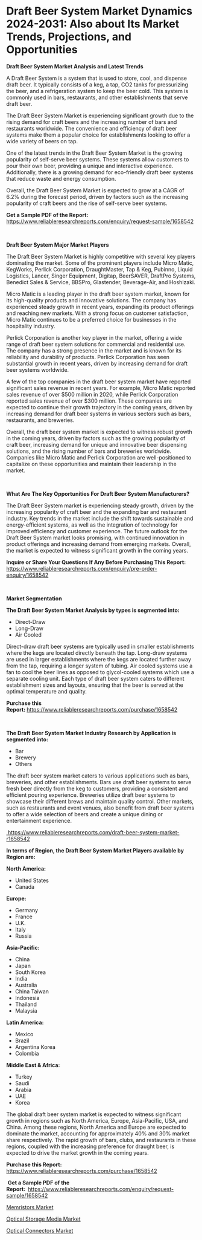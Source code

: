 <p><h1>Draft Beer System Market Dynamics 2024-2031: Also about Its Market Trends, Projections, and Opportunities</h1></p><p><strong>Draft Beer System Market Analysis and Latest Trends</strong></p>
<p><p>A Draft Beer System is a system that is used to store, cool, and dispense draft beer. It typically consists of a keg, a tap, CO2 tanks for pressurizing the beer, and a refrigeration system to keep the beer cold. This system is commonly used in bars, restaurants, and other establishments that serve draft beer.</p><p>The Draft Beer System Market is experiencing significant growth due to the rising demand for craft beers and the increasing number of bars and restaurants worldwide. The convenience and efficiency of draft beer systems make them a popular choice for establishments looking to offer a wide variety of beers on tap.</p><p>One of the latest trends in the Draft Beer System Market is the growing popularity of self-serve beer systems. These systems allow customers to pour their own beer, providing a unique and interactive experience. Additionally, there is a growing demand for eco-friendly draft beer systems that reduce waste and energy consumption.</p><p>Overall, the Draft Beer System Market is expected to grow at a CAGR of 6.2% during the forecast period, driven by factors such as the increasing popularity of craft beers and the rise of self-serve beer systems.</p></p>
<p><strong>Get a Sample PDF of the Report:&nbsp;</strong> <a href="https://www.reliableresearchreports.com/enquiry/request-sample/1658542">https://www.reliableresearchreports.com/enquiry/request-sample/1658542</a></p>
<p>&nbsp;</p>
<p><strong>Draft Beer System Major Market Players</strong></p>
<p><p>The Draft Beer System Market is highly competitive with several key players dominating the market. Some of the prominent players include Micro Matic, KegWorks, Perlick Corporation, DraughtMaster, Tap & Keg, Pubinno, Liquid Logistics, Lancer, Singer Equipment, Digitap, BeerSAVER, DraftPro Systems, Benedict Sales & Service, BBSPro, Glastender, Beverage-Air, and Hoshizaki.</p><p>Micro Matic is a leading player in the draft beer system market, known for its high-quality products and innovative solutions. The company has experienced steady growth in recent years, expanding its product offerings and reaching new markets. With a strong focus on customer satisfaction, Micro Matic continues to be a preferred choice for businesses in the hospitality industry.</p><p>Perlick Corporation is another key player in the market, offering a wide range of draft beer system solutions for commercial and residential use. The company has a strong presence in the market and is known for its reliability and durability of products. Perlick Corporation has seen substantial growth in recent years, driven by increasing demand for draft beer systems worldwide.</p><p>A few of the top companies in the draft beer system market have reported significant sales revenue in recent years. For example, Micro Matic reported sales revenue of over $500 million in 2020, while Perlick Corporation reported sales revenue of over $300 million. These companies are expected to continue their growth trajectory in the coming years, driven by increasing demand for draft beer systems in various sectors such as bars, restaurants, and breweries.</p><p>Overall, the draft beer system market is expected to witness robust growth in the coming years, driven by factors such as the growing popularity of craft beer, increasing demand for unique and innovative beer dispensing solutions, and the rising number of bars and breweries worldwide. Companies like Micro Matic and Perlick Corporation are well-positioned to capitalize on these opportunities and maintain their leadership in the market.</p></p>
<p>&nbsp;</p>
<p><strong>What Are The Key Opportunities For Draft Beer System Manufacturers?</strong></p>
<p><p>The Draft Beer System market is experiencing steady growth, driven by the increasing popularity of craft beer and the expanding bar and restaurant industry. Key trends in the market include the shift towards sustainable and energy-efficient systems, as well as the integration of technology for improved efficiency and customer experience. The future outlook for the Draft Beer System market looks promising, with continued innovation in product offerings and increasing demand from emerging markets. Overall, the market is expected to witness significant growth in the coming years.</p></p>
<p><strong>Inquire or Share Your Questions If Any Before Purchasing This Report:</strong> <a href="https://www.reliableresearchreports.com/enquiry/pre-order-enquiry/1658542">https://www.reliableresearchreports.com/enquiry/pre-order-enquiry/1658542</a></p>
<p>&nbsp;</p>
<p><strong>Market Segmentation</strong></p>
<p><strong>The Draft Beer System Market Analysis by types is segmented into:</strong></p>
<p><ul><li>Direct-Draw</li><li>Long-Draw</li><li>Air Cooled</li></ul></p>
<p><p>Direct-draw draft beer systems are typically used in smaller establishments where the kegs are located directly beneath the tap. Long-draw systems are used in larger establishments where the kegs are located further away from the tap, requiring a longer system of tubing. Air cooled systems use a fan to cool the beer lines as opposed to glycol-cooled systems which use a separate cooling unit. Each type of draft beer system caters to different establishment sizes and layouts, ensuring that the beer is served at the optimal temperature and quality.</p></p>
<p><strong>Purchase this Report:&nbsp;</strong><a href="https://www.reliableresearchreports.com/purchase/1658542">https://www.reliableresearchreports.com/purchase/1658542</a></p>
<p>&nbsp;</p>
<p><strong>The Draft Beer System Market Industry Research by Application is segmented into:</strong></p>
<p><ul><li>Bar</li><li>Brewery</li><li>Others</li></ul></p>
<p><p>The draft beer system market caters to various applications such as bars, breweries, and other establishments. Bars use draft beer systems to serve fresh beer directly from the keg to customers, providing a consistent and efficient pouring experience. Breweries utilize draft beer systems to showcase their different brews and maintain quality control. Other markets, such as restaurants and event venues, also benefit from draft beer systems to offer a wide selection of beers and create a unique dining or entertainment experience.</p></p>
<p><a href="https://www.reliableresearchreports.com/draft-beer-system-market-r1658542">&nbsp;https://www.reliableresearchreports.com/draft-beer-system-market-r1658542</a></p>
<p><strong>In terms of Region, the Draft Beer System Market Players available by Region are:</strong></p>
<p>
    <p> <strong> North America: </strong>
        <ul>
            <li>United States</li>
            <li>Canada</li>
        </ul>
        </p> 
    <p> <strong> Europe: </strong>
        <ul>
            <li>Germany</li>
            <li>France</li>
            <li>U.K.</li>
            <li>Italy</li>
            <li>Russia</li>
        </ul>
        </p> 
    <p> <strong> Asia-Pacific: </strong>
        <ul>
            <li>China</li>
            <li>Japan</li>
            <li>South Korea</li>
            <li>India</li>
            <li>Australia</li>
            <li>China Taiwan</li>
            <li>Indonesia</li>
            <li>Thailand</li>
            <li>Malaysia</li>
        </ul>
        </p> 
    <p> <strong> Latin America: </strong>
        <ul>
            <li>Mexico</li>
            <li>Brazil</li>
            <li>Argentina Korea</li>
            <li>Colombia</li>
        </ul>
        </p> 
    <p> <strong> Middle East & Africa: </strong>
        <ul>
            <li>Turkey</li>
            <li>Saudi</li>
            <li>Arabia</li>
            <li>UAE</li>
            <li>Korea</li>
        </ul>
    </p>
    </p>
<p><p>The global draft beer system market is expected to witness significant growth in regions such as North America, Europe, Asia-Pacific, USA, and China. Among these regions, North America and Europe are expected to dominate the market, accounting for approximately 40% and 30% market share respectively. The rapid growth of bars, clubs, and restaurants in these regions, coupled with the increasing preference for draught beer, is expected to drive the market growth in the coming years.</p></p>
<p><strong>Purchase this Report: </strong><a href="https://www.reliableresearchreports.com/purchase/1658542">https://www.reliableresearchreports.com/purchase/1658542</a></p>
<p>&nbsp;<strong>Get a Sample PDF of the Report:&nbsp;&nbsp;</strong><a href="https://www.reliableresearchreports.com/enquiry/request-sample/1658542">https://www.reliableresearchreports.com/enquiry/request-sample/1658542</a></p>
<p><strong></strong></p>
<p><p><a href="https://github.com/jackCarlson644/Market-Research-Report-List-1/blob/main/memristors-market.md">Memristors Market</a></p><p><a href="https://github.com/smithy59/Market-Research-Report-List-1/blob/main/optical-storage-media-market.md">Optical Storage Media Market</a></p><p><a href="https://github.com/neilMartin36/Market-Research-Report-List-1/blob/main/optical-connectors-market.md">Optical Connectors Market</a></p></p>